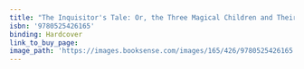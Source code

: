 ```yaml
---
title: "The Inquisitor's Tale: Or, the Three Magical Children and Their Holy Dog"
isbn: '9780525426165'
binding: Hardcover
link_to_buy_page:
image_path: 'https://images.booksense.com/images/165/426/9780525426165.jpg'
---
```



